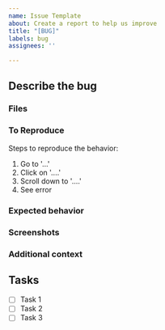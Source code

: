 ```yaml
---
name: Issue Template
about: Create a report to help us improve
title: "[BUG]"
labels: bug
assignees: ''

---
```


## Describe the bug
<!-- A clear and concise description of what the bug is. -->

### Files
<!-- A list of relevant files for this issue. This will help people navigate the project and offer some clues of where to start -->

### To Reproduce
Steps to reproduce the behavior:
1. Go to '...'
2. Click on '....'
3. Scroll down to '....'
4. See error

### Expected behavior
<!-- A clear and concise description of what you expected to happen -->

### Screenshots
<!-- If applicable, add screenshots to help explain your problem -->

### Additional context
<!-- Add any other context about the problem here. If it’s long, please paste to https://gist.github.com/ and insert the link here -->

## Tasks
<!-- Include specific tasks in the order they need to be done in. Include links to specific lines of code where the task should happen at -->
- [ ] Task 1
- [ ] Task 2
- [ ] Task 3
